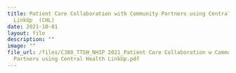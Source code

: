 ```yaml
---
title: Patient Care Collaboration with Community Partners using Central Health
  LinkUp  (CHL)
date: 2021-10-01
layout: file
description: ""
image: ""
file_url: /files/C380_TTSH_NHIP 2021_Patient Care Collaboration w Community
  Partners using Central Health LinkUp.pdf
---
```

